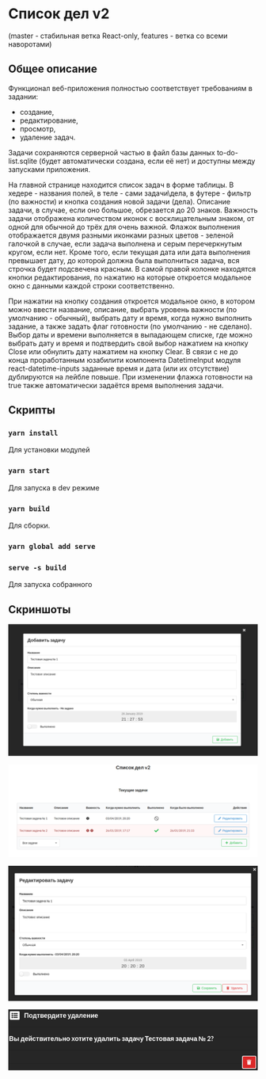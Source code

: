 Список дел v2
=======

(master - стабильная ветка React-only, features - ветка со всеми наворотами)

## Общее описание
Функционал веб-приложения полностью соответствует требованиям в задании:
* создание,
* редактирование, 
* просмотр,
* удаление задач.

Задачи сохраняются серверной частью в файл базы данных to-do-list.sqlite (будет автоматически создана, если её нет) и 
доступны между запусками приложения.

На главной странице находится список задач в форме таблицы. В хедере - названия полей, в теле - сами задачи\дела, 
в футере - фильтр (по важности) и кнопка создания новой задачи (дела). Описание задачи, в случае, если оно большое, 
обрезается до 20 знаков. Важность задачи отображена количеством иконок с восклицательным знаком, от одной для обычной 
до трёх для очень важной. Флажок выполнения отображается двумя разными иконками разных цветов - зеленой галочкой в 
случае, если задача выполнена и серым перечеркнутым кругом, если нет. Кроме того, если текущая дата или дата выполнения 
превышает дату, до которой должна была выполниться задача, вся строчка будет подсвечена красным. В самой правой колонке 
находятся кнопки редактирования, по нажатию на которые откроется модальное окно с данными каждой строки соответственно.    

При нажатии на кнопку создания откроется модальное окно, в котором можно ввести название, описание, выбрать уровень 
важности (по умолчанию - обычный), выбрать дату и время, когда нужно выполнить задание, а также задать флаг готовности 
(по умолчанию - не сделано). Выбор даты и времени выполняется в выпадающем списке, где можно выбрать дату и время и 
подтвердить свой выбор нажатием на кнопку Close или обнулить дату нажатием на кнопку Clear. В связи с не до конца 
проработанным юзабилити компонента DatetimeInput модуля react-datetime-inputs заданные время и дата (или их отсутствие) 
дублируются на лейбле повыше. При изменении флажка готовности на true также автоматически задаётся время выполнения 
задачи. 
 

## Скрипты

### `yarn install`
Для установки модулей

### `yarn start`
Для запуска в dev режиме

### `yarn build`
Для сборки.

### `yarn global add serve`
### `serve -s build`
Для запуска собранного

## Скриншоты

![Создание](screenshots/screen_1.png?raw=true "Создание")

![Просмотр](screenshots/screen_2.png?raw=true "Просмотр")

![Редактирование](screenshots/screen_3.png?raw=true "Редактирование")

![Удаление](screenshots/screen_4.png?raw=true "Удаление")

